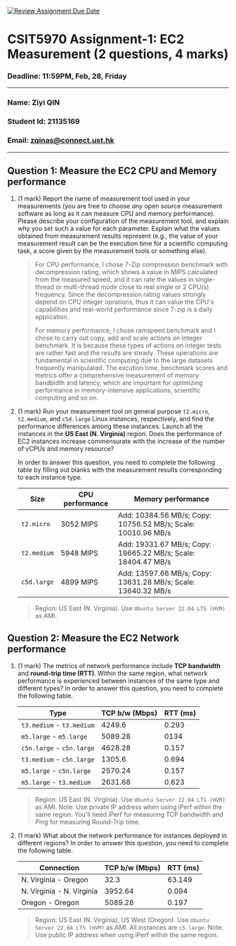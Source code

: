 [![Review Assignment Due Date](https://classroom.github.com/assets/deadline-readme-button-22041afd0340ce965d47ae6ef1cefeee28c7c493a6346c4f15d667ab976d596c.svg)](https://classroom.github.com/a/IAASVEAZ)

# CSIT5970 Assignment-1: EC2 Measurement (2 questions, 4 marks)

### Deadline: 11:59PM, Feb, 28, Friday

---

### Name: Ziyi QIN

### Student Id: 21135169

### Email: zqinas@connect.ust.hk

---

## Question 1: Measure the EC2 CPU and Memory performance

1. (1 mark) Report the name of measurement tool used in your measurements (you are free to choose *any* open source measurement software as long as it can measure CPU and memory performance). Please describe your configuration of the measurement tool, and explain why you set such a value for each parameter. Explain what the values obtained from measurement results represent (e.g., the value of your measurement result can be the execution time for a scientific computing task, a score given by the measurement tools or something else).
   
   > For CPU performance, I chose 7-Zip compression benchmark with decompression rating, which shows a value in MIPS calculated from the measured speed, and it can rate the values in single-thread or multi-thread mode close to real single or 2 CPU(s) frequency. Since the decompression rating values strongly depend on CPU integer oprations, thus it can value the CPU's capabilities and real-world performance since 7-zip is a daily application.
   > 
   > For memory performance, I chose ramspeed benchmark and I chose to carry out copy, add and scale actions on integer benchmark. It is because these types of actions on integer tests are rather fast and the results are steady. These operations are fundamental in scientific computing due to the large datasets frequently manipulated. The excution time, benchmark scores and metrics offer a comprehensive measurement of memory bandbidth and latency, which are important for optimizing performance in memory-intensive applications, scientific computing and so on.

2. (1 mark) Run your measurement tool on general purpose `t2.micro`, `t2.medium`, and `c5d.large` Linux instances, respectively, and find the performance differences among these instances. Launch all the instances in the **US East (N. Virginia)** region. Does the performance of EC2 instances increase commensurate with the increase of the number of vCPUs and memory resource?
   
    In order to answer this question, you need to complete the following table by filling out blanks with the measurement results corresponding to each instance type.
   
   | Size        | CPU performance | Memory performance                                            |
   | ----------- | --------------- | ------------------------------------------------------------- |
   | `t2.micro`  | 3052 MIPS       | Add: 10384.56 MB/s; Copy: 10756.52 MB/s; Scale: 10010.96 MB/s |
   | `t2.medium` | 5948 MIPS       | Add: 19331.67 MB/s; Copy: 19665.22 MB/s; Scale: 18404.47 MB/s |
   | `c5d.large` | 4899 MIPS       | Add: 13597.66 MB/s; Copy: 13631.28 MB/s; Scale: 13640.32 MB/s |
   
   > Region: US East (N. Virginia). Use `Ubuntu Server 22.04 LTS (HVM)` as AMI.

## Question 2: Measure the EC2 Network performance

1. (1 mark) The metrics of network performance include **TCP bandwidth** and **round-trip time (RTT)**. Within the same region, what network performance is experienced between instances of the same type and different types? In order to answer this question, you need to complete the following table.
   
   | Type                      | TCP b/w (Mbps) | RTT (ms) |
   | ------------------------- | -------------- | -------- |
   | `t3.medium` - `t3.medium` | 4249.6         | 0.293    |
   | `m5.large` - `m5.large`   | 5089.28        | 0134     |
   | `c5n.large` - `c5n.large` | 4628.28        | 0.157    |
   | `t3.medium` - `c5n.large` | 1305.6         | 0.694    |
   | `m5.large` - `c5n.large`  | 2570.24        | 0.157    |
   | `m5.large` - `t3.medium`  | 2631.68        | 0.623    |
   
   > Region: US East (N. Virginia). Use `Ubuntu Server 22.04 LTS (HVM)` as AMI. Note: Use private IP address when using iPerf within the same region. You'll need iPerf for measuring TCP bandwidth and Ping for measuring Round-Trip time.

2. (1 mark) What about the network performance for instances deployed in different regions? In order to answer this question, you need to complete the following table.
   
   | Connection                | TCP b/w (Mbps) | RTT (ms) |
   | ------------------------- | -------------- | -------- |
   | N. Virginia - Oregon      | 32.3           | 63.149   |
   | N. Virginia - N. Virginia | 3952.64        | 0.094    |
   | Oregon - Oregon           | 5089.28        | 0.197    |
   
   > Region: US East (N. Virginia), US West (Oregon). Use `Ubuntu Server 22.04 LTS (HVM)` as AMI. All instances are `c5.large`. Note: Use public IP address when using iPerf within the same region.
